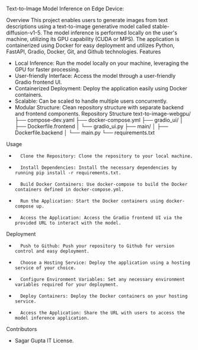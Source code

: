 Text-to-Image Model Inference on Edge Device:

Overview
This project enables users to generate images from text descriptions using a text-to-image generative model called stable-diffusion-v1-5. The model inference is performed locally on the user's machine, utilizing its GPU capability (CUDA or MPS). The application is containerized using Docker for easy deployment and utilizes Python, FastAPI, Gradio, Docker, Git, and Github technologies.
Features
* Local Inference: Run the model locally on your machine, leveraging the GPU for faster processing.
* User-friendly Interface: Access the model through a user-friendly Gradio frontend UI.
* Containerized Deployment: Deploy the application easily using Docker containers.
* Scalable: Can be scaled to handle multiple users concurrently.
* Modular Structure: Clean repository structure with separate backend and frontend components.
Repository Structure
text-to-image-webgpu/
├── compose-dev.yaml
├── docker-compose.yml
├── gradio_ui/
│   ├── Dockerfile.frontend
│   └── gradio_ui.py
├── main/
│   ├── Dockerfile.backend
│   └── main.py
└── requirements.txt


Usage
* 		Clone the Repository: Clone the repository to your local machine.
* 		Install Dependencies: Install the necessary dependencies by running pip install -r requirements.txt.
* 		Build Docker Containers: Use docker-compose to build the Docker containers defined in docker-compose.yml.
* 		Run the Application: Start the Docker containers using docker-compose up.
* 		Access the Application: Access the Gradio frontend UI via the provided URL to interact with the model.
Deployment
* 		Push to Github: Push your repository to Github for version control and easy deployment.
* 		Choose a Hosting Service: Deploy the application using a hosting service of your choice.
* 		Configure Environment Variables: Set any necessary environment variables required for your deployment.
* 		Deploy Containers: Deploy the Docker containers on your hosting service.
* 		Access the Application: Share the URL with users to access the model inference application.
Contributors
* Sagar Gupta
IT License.
